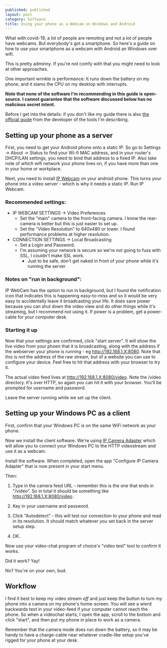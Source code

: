 ```yaml
---
published: published
layout: post
category: Software
title: Using your phone as a Webcam on Windows and Android
---
```


What with covid-19, a lot of people are remoting and not a lot of people have
webcams. But everybody's got a smartphone. So here's a guide on how to use your
smartphone as a webcam with Android an Windows over wifi.

This is pretty adminny. If you're not comfy with that you might need to look at
other approaches.

One important wrinkle is performance: It runs down the battery on my phone, and
it slams the CPU on my desktop with interrupts.

**Note that none of the software I'm recommending in this guide is open-source.
I cannot guarantee that the software discussed below has no malicious secret
intent.**

<!--excerpt-->

Before I get into the details: if you don't like my guide there is also [the
official guide](http://ip-webcam.appspot.com/static/doc.html) from the developer
of the tools I'm describing.

## Setting up your phone as a server

First, you need to get your Android phone onto a static IP. So go to Settings ->
About -> Status to find your Wi-fi MAC address, and in your router's DHCP/LAN
settings, you need to bind that address to a fixed IP. Also take note of _which_
wifi network your phone lives on, if you have more than one in your home or
workplace.

Next, you need to install [IP
Webcam](https://play.google.com/store/apps/details?id=com.pas.webcam&hl=en_CA)
on your android phone. This turns your phone into a video server - which is why
it needs a static IP. Run IP Webcam.

### Recommended settings:

- IP WEBCAM SETTINGS -> Video Preferences
  - Set the "main" camera to the front-facing camera. I know the rear-camera is
    better but this is just easier to set up.
  - Set the "Video Resolution" to 640x480 or lower. I found performance problems
    at higher resolution.
- CONNECTION SETTINGS -> Local Broadcasting
  - Set a Login and Password.
  - I'm assuming your network is secure so we're not going to fuss with SSL, I
    couldn't make SSL work.
    - Just to be safe, don't get naked in front of your phone while it's running
      the server

### Notes on "run in background":

IP WebCam has the option to run in background, but I found the notification icon
that indicates this is happening easy-to-miss and so it would be very easy to
accidentally leave it broadcasting your life. It does save power because you can
shut down the video view and do other things while it's streaming, but I
recommend not using it. If power is a problem, get a power-cable for your
computer desk.

### Starting it up

Now that your settings are confirmed, click "start server". It will show the
live video from your phoen that it is broadcasting, along with the address if
the webserver your phone is running - eg http://192.168.1.X:8080. Note that this
is _not_ the address of the raw stream, but of a website you can use to
configure your device. Feel free to hit that address with your browser to try
it.

The actual video feed lives at http://192.168.1.X:8080/video. Note the /video
directory. It's over HTTP, so again you can hit it with your browser. You'll be
prompted for username and password.

Leave the server running while we set up the client.

## Setting up your Windows PC as a client

First, confirm that your Windows PC is on the same WiFi network as your phone.

Now we install the client software. We're using [IP Camera
Adapter](https://ip-webcam.appspot.com/) which will allow you to connect your
Windows PC to the HTTP videostream and use it as a webcam.

Install the software. When completed, open the app "Configure IP Camera Adapter"
that is now present in your start menu.

Then:

1. Type in the camera feed URL - remember this is the one that ends in "/video".
   So in total it should be something like http://192.168.1.X:8080/video . 
   
2. Key in your username and password.

3. Click "Autodetect" - this will test our connection to your phone and read in
   its resolution. It should match whatever you set back in the server setup
   step.
   
4. OK.

Now use your video-chat program of choice's "video test" tool to confirm it
works.

Did it work? Yay!

No? You're on your own, bud.

## Workflow

I find it best to keep my video stream _off_ and just keep the button to turn my
phone into a camera on my phone's home-screen. You will see a wierd backwards
text in your video-feed if your computer cannot reach the phone. So when a
videochat starts, I open the app, scroll to the bottom and click "start", and
then put my phone in place to work as a camera.

Remember that the camera mode does run down the battery, so it may be handy to
have a charge-cable near whatever cradle-like setup you've rigged for your phone
at your desk.
